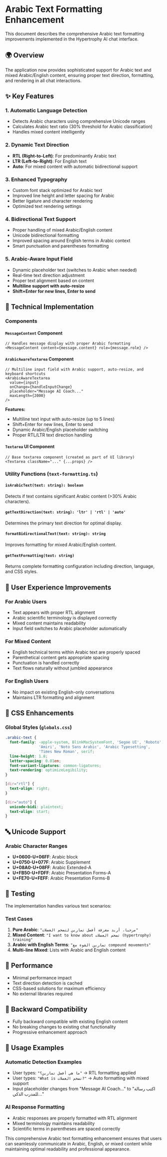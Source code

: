 # Arabic Text Formatting Enhancement

This document describes the comprehensive Arabic text formatting improvements implemented in the Hypertrophy AI chat interface.

## 🌍 Overview

The application now provides sophisticated support for Arabic text and mixed Arabic/English content, ensuring proper text direction, formatting, and rendering in all chat interactions.

## ✨ Key Features

### 1. **Automatic Language Detection**
- Detects Arabic characters using comprehensive Unicode ranges
- Calculates Arabic text ratio (30% threshold for Arabic classification)
- Handles mixed content intelligently

### 2. **Dynamic Text Direction**
- **RTL (Right-to-Left)**: For predominantly Arabic text
- **LTR (Left-to-Right)**: For English text
- **Auto**: For mixed content with automatic bidirectional support

### 3. **Enhanced Typography**
- Custom font stack optimized for Arabic text
- Improved line height and letter spacing for Arabic
- Better ligature and character rendering
- Optimized text rendering settings

### 4. **Bidirectional Text Support**
- Proper handling of mixed Arabic/English content
- Unicode bidirectional formatting
- Improved spacing around English terms in Arabic context
- Smart punctuation and parentheses formatting

### 5. **Arabic-Aware Input Field**
- Dynamic placeholder text (switches to Arabic when needed)
- Real-time text direction adjustment
- Proper text alignment based on content
- **Multiline support with auto-resize**
- **Shift+Enter for new lines, Enter to send**

## 🔧 Technical Implementation

### Components

#### `MessageContent` Component
```tsx
// Handles message display with proper Arabic formatting
<MessageContent content={message.content} role={message.role} />
```

#### `ArabicAwareTextarea` Component  
```tsx
// Multiline input field with Arabic support, auto-resize, and keyboard shortcuts
<ArabicAwareTextarea 
  value={input} 
  onChange={handleInputChange}
  placeholder="Message AI Coach..."
  maxLength={2000}
/>
```

**Features:**
- Multiline text input with auto-resize (up to 5 lines)
- Shift+Enter for new lines, Enter to send
- Dynamic Arabic/English placeholder switching
- Proper RTL/LTR text direction handling

#### `Textarea` UI Component
```tsx
// Base textarea component (created as part of UI library)
<Textarea className="..." {...props} />
```

### Utility Functions (`text-formatting.ts`)

#### `isArabicText(text: string): boolean`
Detects if text contains significant Arabic content (>30% Arabic characters).

#### `getTextDirection(text: string): 'ltr' | 'rtl' | 'auto'`
Determines the primary text direction for optimal display.

#### `formatBidirectionalText(text: string): string`
Improves formatting for mixed Arabic/English content.

#### `getTextFormatting(text: string)`
Returns complete formatting configuration including direction, language, and CSS styles.

## 📱 User Experience Improvements

### For Arabic Users
- Text appears with proper RTL alignment
- Arabic scientific terminology is displayed correctly
- Mixed content maintains readability
- Input field switches to Arabic placeholder automatically

### For Mixed Content
- English technical terms within Arabic text are properly spaced
- Parenthetical content gets appropriate spacing
- Punctuation is handled correctly
- Text flows naturally without jumbled appearance

### For English Users
- No impact on existing English-only conversations
- Maintains LTR formatting and alignment

## 🎨 CSS Enhancements

### Global Styles (`globals.css`)
```css
.arabic-text {
  font-family: -apple-system, BlinkMacSystemFont, 'Segoe UI', 'Roboto', 
               'Amiri', 'Noto Sans Arabic', 'Arabic Typesetting', 
               'Times New Roman', serif;
  line-height: 1.8;
  letter-spacing: 0.01em;
  font-variant-ligatures: common-ligatures;
  text-rendering: optimizeLegibility;
}

[dir="rtl"] {
  text-align: right;
}

[dir="auto"] {
  unicode-bidi: plaintext;
  text-align: start;
}
```

## 🔤 Unicode Support

### Arabic Character Ranges
- **U+0600-U+06FF**: Arabic block
- **U+0750-U+077F**: Arabic Supplement  
- **U+08A0-U+08FF**: Arabic Extended-A
- **U+FB50-U+FDFF**: Arabic Presentation Forms-A
- **U+FE70-U+FEFF**: Arabic Presentation Forms-B

## 🧪 Testing

The implementation handles various text scenarios:

### Test Cases
1. **Pure Arabic**: `"مرحبا، أريد معرفة أفضل تمارين لتضخم العضلات"`
2. **Mixed Content**: `"I want to know about تضخم العضلات (hypertrophy) training"`
3. **Arabic with English Terms**: `"تمارين القوة مع compound movements"`
4. **Multi-line Mixed**: Lists with Arabic and English content

## 🚀 Performance

- Minimal performance impact
- Text direction detection is cached
- CSS-based solutions for maximum efficiency
- No external libraries required

## 🔄 Backward Compatibility

- Fully backward compatible with existing English content
- No breaking changes to existing chat functionality
- Progressive enhancement approach

## 📖 Usage Examples

### Automatic Detection Examples
- User types: `"ما هي أفضل تمارين؟"` → RTL formatting applied
- User types: `"What is تضخم العضلات?"` → Auto formatting with mixed support
- Input placeholder changes from "Message AI Coach..." to "اكتب رسالة للمدرب الذكي..."

### AI Response Formatting
- Arabic responses are properly formatted with RTL alignment
- Mixed terminology maintains readability
- Scientific terms in parentheses are spaced correctly

This comprehensive Arabic text formatting enhancement ensures that users can seamlessly communicate in Arabic, English, or mixed content while maintaining optimal readability and professional appearance.
